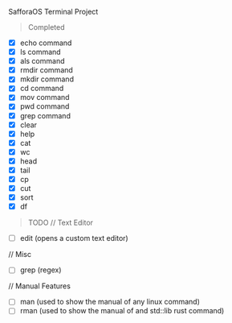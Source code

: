SafforaOS Terminal Project

> Completed
- [x] echo command
- [x] ls command
- [x] als command
- [x] rmdir command
- [x] mkdir command
- [x] cd command
- [x] mov command
- [x] pwd command
- [x] grep command
- [x] clear
- [x] help
- [x] cat
- [x] wc
- [x] head
- [x] tail
- [x] cp
- [x] cut
- [x] sort
- [x] df

> TODO
// Text Editor
- [ ] edit (opens a custom text editor)

// Misc
- [ ] grep (regex)

// Manual Features
- [ ] man (used to show the manual of any linux command)
- [ ] rman (used to show the manual of and std::lib rust command)
